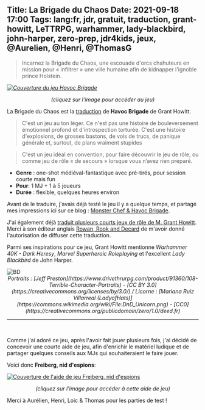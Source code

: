 Title: La Brigade du Chaos
Date: 2021-09-18 17:00
Tags: lang:fr, jdr, gratuit, traduction, grant-howitt, LeTTRPG, warhammer, lady-blackbird, john-harper, zero-prep, jdr4kids, jeux, @Aurelien, @Henri, @ThomasG
---
<!-- Com'
* [x] blog post & page jeux-de-role
* [x] https://discord.com/invite/uFn5zJZrt2
* [x] https://www.deviantart.com/drmaxkurt/journal/Excellent-JdR-gratuit-la-Brigade-du-Chaos-892253402
* [x] https://www.cestpasdujdr.fr/lettrpg/
* [x] email aux playtesteurs
* [x] https://forums.ffjdr.org/t/la-brigade-du-chaos/634
* [x] https://www.casusno.fr/viewtopic.php?f=8&t=39634
* [x] https://forum.cwowd.com/t/gratuit-traduction-la-brigade-du-chaos/25072
* [x] https://opale-roliste.com/forum/ressources/vos-creations/gratuit-traduction-brigade-du-chaos
* [x] https://www.scenariotheque.org/Document/info_doc.php?id_doc=10418
* [x] Discord Auberge des rêveurs
* [x] https://www.trictrac.net/forum/sujet/traduction-gratuit-la-brigade-du-chaos
* [x] https://rpggeek.com/thread/2728434/article/38492614#38492614
* [x] https://forum.canardpc.com/threads/12905-JDR-Jeux-de-R%C3%B4le-Topic-G%C3%A9n%C3%A9ral?p=13548708&viewfull=1#post13548708
* [x] https://www.reddit.com/r/jdr/comments/pt2p93/gratuit_oneshot_traduction_la_brigade_du_chaos/
* [x] http://www.legrog.org/jeux-amateurs/la-brigade-du-chaos
* [wip] https://www.annuairejdr.fr
-->

> Incarnez la Brigade du Chaos, une escouade d'orcs chahuteurs en mission pour « infiltrer » une ville humaine afin de kidnapper l'ignoble prince Holstein.

<em>[![Couverture du jeu Havoc Brigade](images/2021/09/Havoc-Brigade-cover.jpg)](https://lucas-c.itch.io/la-brigade-du-chaos)
<center>(cliquez sur l'image pour accéder au jeu)</center></em>

La Brigade du Chaos est la [traduction](/lucas/blog/tag/traduction.html) de **Havoc Brigade** de Grant Howitt.

> C'est un jeu au ton léger. Ce n'est pas une histoire de bouleversement émotionnel profond et d'introspection
> torturée. C'est une histoire d'explosions, de grosses bastons, de vols de trucs, de panique générale et,
>surtout, de plans vraiment stupides

> C'est un jeu idéal en convention, pour faire découvrir le jeu de rôle, ou comme jeu de rôle « de secours »
> lorsque vous n’avez rien préparé.

* **Genre** : one-shot médiéval-fantastique avec pré-tirés, pour session courte mais fun
* **Pour**:  1 MJ + 1 à 5 joueurs
* **Durée** : flexible, quelques heures environ

Avant de le traduire, j'avais déjà testé le jeu il y a quelque temps,
et partagé mes impressions ici sur ce blog : [Monster Chef & Havoc Brigade](double-brigade.html).

J'ai également déjà [traduit plusieurs courts jeux de rôle de M. Grant Howitt](traduction-de-jdr-monopage-de-grant-howitt.html).
Merci à son éditeur anglais [Rowan, Rook and Decard](https://rowanrookanddecard.com) de m'avoir donné l'autorisation de diffuser cette traduction.

Parmi ses inspirations pour ce jeu, Grant Howitt mentionne _Warhammer 40K - Dark Heresy_,
_Marvel Superheroic Roleplaying_ et l'excellent _Lady Blackbird_ de John Harper.

<img class="comic-strip" alt="BD" src="images/2021/09/havoc-brigade-comic-strip.png">

<center><em>
Portraits : [Jeff Preston](https://www.drivethrurpg.com/product/91360/108-Terrible-Character-Portraits) - [CC BY 3.0](https://creativecommons.org/licenses/by/3.0/)
/ Licorne : [Mariana Ruiz Villarreal (LadyofHats)](https://commons.wikimedia.org/wiki/File:DnD_Unicorn.png) - [CC0](https://creativecommons.org/publicdomain/zero/1.0/deed.fr)
</em></center>

---
<br>

Comme j'ai adoré ce jeu, après l'avoir fait jouer plusieurs fois,
j'ai décidé de concevoir une courte aide de jeu,
afin d'enrichir le matériel ludique et de partager quelques conseils aux MJs qui souhaiteraient le faire jouer.

Voici donc **Freiberg, nid d'espions**:

[![Couverture de l'aide de jeu Freiberg, nid d'espions](images/2021/09/medieval_city_concept_by_davidhueso.jpg)](https://lucas-c.itch.io/la-brigade-du-chaos-freiberg-nid-despions)
<em><center>(cliquez sur l'image pour accéder à cette aide de jeu)</center></em>

Merci à Aurélien, Henri, Loic & Thomas pour les parties de test !

<style>
article img { width: 30rem; }
img.comic-strip { max-height: none; max-width: 100%; }
</style>
